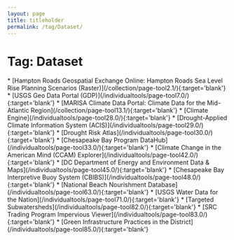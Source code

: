 ```yaml
---
layout: page
title: titleholder
permalink: /tag/Dataset/
---
```

<h1>Tag: Dataset</h1>
* [Hampton Roads Geospatial Exchange Online: Hampton Roads Sea Level Rise Planning Scenarios (Raster)](/collection/page-tool2.1/){:target='blank'}
* [USGS Geo Data Portal (GDP)](/individualtools/page-tool7.0/){:target='blank'}
* [MARISA Climate Data Portal: Climate Data for the Mid-Atlantic Region](/collection/page-tool13.1/){:target='blank'}
* [Climate Engine](/individualtools/page-tool28.0/){:target='blank'}
* [Drought-Applied Climate Information System (ACIS)](/individualtools/page-tool29.0/){:target='blank'}
* [Drought Risk Atlas](/individualtools/page-tool30.0/){:target='blank'}
* [Chesapeake Bay Program DataHub](/individualtools/page-tool33.0/){:target='blank'}
* [Climate Change in the American Mind (CCAM) Explorer](/individualtools/page-tool42.0/){:target='blank'}
* [DC Department of Energy and Environment Data & Maps](/individualtools/page-tool45.0/){:target='blank'}
* [Chesapeake Bay Interpretive Buoy System (CBIBS)](/individualtools/page-tool48.0/){:target='blank'}
* [National Beach Nourishment Database](/individualtools/page-tool63.0/){:target='blank'}
* [USGS Water Data for the Nation](/individualtools/page-tool71.0/){:target='blank'}
* [Targeted Subwatersheds](/individualtools/page-tool82.0/){:target='blank'}
* [SRC Trading Program Impervious Viewer](/individualtools/page-tool83.0/){:target='blank'}
* [Green Infrastructure Practices in the District](/individualtools/page-tool85.0/){:target='blank'}
